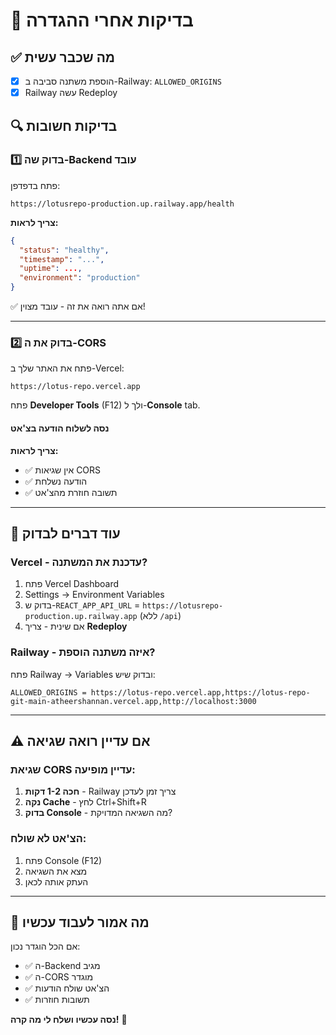 # 🧪 בדיקות אחרי ההגדרה

## ✅ מה שכבר עשית
- [x] הוספת משתנה סביבה ב-Railway: `ALLOWED_ORIGINS`
- [x] Railway עשה Redeploy

## 🔍 בדיקות חשובות

### 1️⃣ בדוק שה-Backend עובד
פתח בדפדפן:
```
https://lotusrepo-production.up.railway.app/health
```

**צריך לראות:**
```json
{
  "status": "healthy",
  "timestamp": "...",
  "uptime": ...,
  "environment": "production"
}
```

✅ אם אתה רואה את זה - עובד מצוין!

---

### 2️⃣ בדוק את ה-CORS
פתח את האתר שלך ב-Vercel:
```
https://lotus-repo.vercel.app
```

פתח **Developer Tools** (F12) ולך ל-**Console** tab.

#### נסה לשלוח הודעה בצ'אט

**צריך לראות:**
- ✅ אין שגיאות CORS
- ✅ הודעה נשלחת
- ✅ תשובה חוזרת מהצ'אט

---

## 📝 עוד דברים לבדוק

### Vercel - עדכנת את המשתנה?
1. פתח Vercel Dashboard
2. Settings → Environment Variables
3. בדוק ש-`REACT_APP_API_URL` = `https://lotusrepo-production.up.railway.app` (ללא `/api`)
4. אם שינית - צריך **Redeploy**

### Railway - איזה משתנה הוספת?
פתח Railway → Variables ובדוק שיש:
```
ALLOWED_ORIGINS = https://lotus-repo.vercel.app,https://lotus-repo-git-main-atheershannan.vercel.app,http://localhost:3000
```

---

## ⚠️ אם עדיין רואה שגיאה

### שגיאת CORS עדיין מופיעה:
1. **חכה 1-2 דקות** - Railway צריך זמן לעדכן
2. **נקה Cache** - לחץ Ctrl+Shift+R
3. **בדוק Console** - מה השגיאה המדויקת?

### הצ'אט לא שולח:
1. פתח Console (F12)
2. מצא את השגיאה
3. העתק אותה לכאן

---

## 🎯 מה אמור לעבוד עכשיו

אם הכל הוגדר נכון:
- ✅ ה-Backend מגיב
- ✅ ה-CORS מוגדר
- ✅ הצ'אט שולח הודעות
- ✅ תשובות חוזרות

**נסה עכשיו ושלח לי מה קרה!** 🚀

